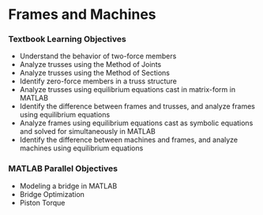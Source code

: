 # Frames and Machines

### Textbook Learning Objectives

- Understand the behavior of two-force members
- Analyze trusses using the Method of Joints
- Analyze trusses using the Method of Sections
- Identify zero-force members in a truss structure
- Analyze trusses using equilibrium equations cast in matrix-form in MATLAB
- Identify the difference between frames and trusses, and analyze frames using equilibrium equations
- Analyze frames using equilibrium equations cast as symbolic equations and solved for simultaneously in MATLAB
- Identify the difference between machines and frames, and analyze machines using equilibrium equations

### MATLAB Parallel Objectives

- Modeling a bridge in MATLAB
- Bridge Optimization
- Piston Torque
